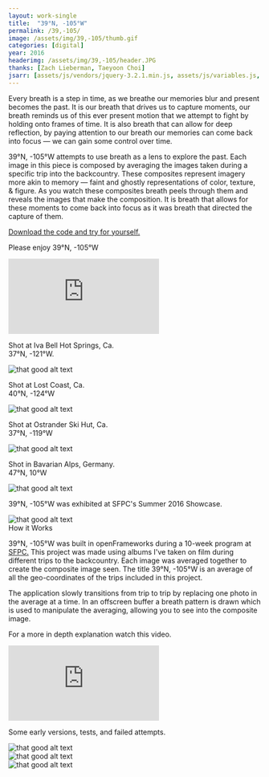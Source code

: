```yaml
---
layout: work-single
title:  "39°N, -105°W"
permalink: /39,-105/
image: /assets/img/39,-105/thumb.gif
categories: [digital]
year: 2016
headerimg: /assets/img/39,-105/header.JPG
thanks: [Zach Lieberman, Taeyoon Choi]
jsarr: [assets/js/vendors/jquery-3.2.1.min.js, assets/js/variables.js, assets/js/header.js]
---
```


<div class='work-single__text-holder'>
<p>Every breath is a step in time, as we breathe our memories blur and present becomes the past. It is our breath that drives us to capture moments, our breath reminds us of this ever present motion that we attempt to fight by holding onto frames of time. It is also breath that can allow for deep reflection, by paying attention to our breath our memories can come back into focus — we can gain some control over time.</p>
<p>39°N, -105°W attempts to use breath as a lens to explore the past. Each image in this piece is composed by averaging the images taken during a specific trip into the backcountry. These composites represent imagery more akin to memory — faint and ghostly representations of color, texture, & figure. As you watch these composites breath peels through them and reveals the images that make the composition. It is breath that allows for these moments to come back into focus as it was breath that directed the capture of them.</p>
<p class='no-pad'><a href='https://github.com/mattvisco/39N-105W'>Download the code and try for yourself.</a></p>
</div>

<div class="work-single__container">
  <div class="work-single__left" >
    <p class="work-single__footnote">Please enjoy 39°N, -105°W</p>
  </div>
  <div class="work-single__right" >
    <div class='work-single__iframe-container'>
      <iframe src='https://player.vimeo.com/video/181241388' frameborder='0' webkitAllowFullScreen mozallowfullscreen allowFullScreen></iframe>
    </div>
  </div>
</div>

<div class="work-single__container">
  <div class="work-single__left" >
    <p class="work-single__footnote">Shot at Iva Bell Hot Springs, Ca. <br>37°N, -121°W.</p>
  </div>
  <div class="work-single__right" >
    <img src="/assets/img/39,-105/3.png" alt="that good alt text" />
  </div>
</div>

<div class="work-single__container">
  <div class="work-single__left" >
    <p class="work-single__footnote">Shot at Lost Coast, Ca. <br>40°N, -124°W</p>
  </div>
  <div class="work-single__right" >
    <img src="/assets/img/39,-105/2.png" alt="that good alt text" />
  </div>
</div>

<div class="work-single__container">
  <div class="work-single__left" >
    <p class="work-single__footnote">Shot at Ostrander Ski Hut, Ca. <br>37°N, -119°W</p>
  </div>
  <div class="work-single__right" >
    <img src="/assets/img/39,-105/4.png" alt="that good alt text" />
  </div>
</div>

<div class="work-single__container">
  <div class="work-single__left" >
    <p class="work-single__footnote">Shot in Bavarian Alps, Germany. <br>47°N, 10°W</p>
  </div>
  <div class="work-single__right" >
    <img src="/assets/img/39,-105/5.png" alt="that good alt text" />
  </div>
</div>

<div class="work-single__container">
  <div class="work-single__left" >
    <p class="work-single__footnote">39°N, -105°W was exhibited at SFPC's Summer 2016 Showcase.</p>
  </div>
  <div class="work-single__right" >
    <img src="/assets/img/39,-105/6.JPG" alt="that good alt text" />
  </div>
</div>

<div class="work-single__sub-header-container">
  <div class="work-single__sub-header" >
    How it Works
  </div>
</div>

<div class='work-single__text-holder'>
<p>39°N, -105°W was built in openFrameworks during a 10-week program at <a href='http://sfpc.io/' target='_blank'>SFPC.</a> This project was made using albums I've taken on film during different trips to the backcountry. Each image was averaged together to create the composite image seen. The title 39°N, -105°W is an average of all the geo-coordinates of the trips included in this project.</p>
<p class='no-pad'>The application slowly transitions from trip to trip by replacing one photo in the average at a time. In an offscreen buffer a breath pattern is drawn which is used to manipulate the averaging, allowing you to see into the composite image.</p>
</div>

<div class="work-single__container">
  <div class="work-single__left" >
    <p class="work-single__footnote">For a more in depth explanation watch this video.</p>
  </div>
  <div class="work-single__right" >
    <div class='work-single__iframe-container'>
      <iframe src='https://player.vimeo.com/video/181240598' frameborder='0' webkitAllowFullScreen mozallowfullscreen allowFullScreen></iframe>
    </div>
  </div>
</div>

<div class="work-single__container">
  <div class="work-single__left" >
    <p class="work-single__footnote">Some early versions, tests, and failed attempts.</p>
  </div>
  <div class="work-single__right" >
    <img src="/assets/img/39,-105/test1.png" alt="that good alt text" />
  </div>
</div>

<div class="work-single__container">
  <div class="work-single__right" >
    <img src="/assets/img/39,-105/test2.png" alt="that good alt text" />
  </div>
</div>

<div class="work-single__container no-pad">
  <div class="work-single__right" >
    <img src="/assets/img/39,-105/test3.png" alt="that good alt text" />
  </div>
</div>
